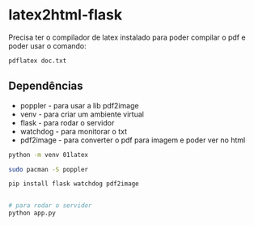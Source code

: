 # latex2html-flask

Precisa ter o compilador de latex instalado para poder compilar o pdf e poder usar o comando:

```bash
pdflatex doc.txt
```
## Dependências
- poppler - para usar a lib pdf2image
- venv - para criar um ambiente virtual
- flask - para rodar o servidor
- watchdog - para monitorar o txt
- pdf2image - para converter o pdf para imagem e poder ver no html


```bash
python -m venv 01latex

sudo pacman -S poppler

pip install flask watchdog pdf2image


# para rodar o servidor
python app.py
```


